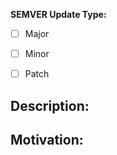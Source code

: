 <!---
  Must include [semver:<type>] in PR title in order to publish new version
 -->

**SEMVER Update Type:**
- [ ] Major
- [ ] Minor
- [ ] Patch


## Description:

<!---
  Describe your changes in detail, preferably in an imperative mood,
  i.e., "add `commandA` to `jobB`"
 -->

## Motivation:

<!---
  Share any open issues this PR references or otherwise describe the motivation to submit this pull request.
 -->
